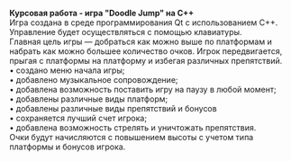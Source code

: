 **Курсовая работа - игра "Doodle Jump" на C++**  
Игра создана в среде программирования Qt с использованием C++. Управление будет осуществляться с помощью клавиатуры.  
Главная цель игры — добраться как можно выше по платформам и набрать как можно большее количество очков. Игрок передвигается, прыгая с платформы на платформу и избегая различных препятствий.  
    • создано меню начала игры;  
    • добавлено музыкальное сопровождение;  
    • добавлена возможность поставить игру на паузу в любой момент;  
    • добавлены различные виды платформ;  
    • добавлены различные виды препятствий и бонусов  
    • сохраняется лучший счет игрока;  
    • добавлена возможность стрелять и уничтожать препятствия.  
Очки будут начисляются с повышением высоты с учетом типа платформы и бонусов игрока.
